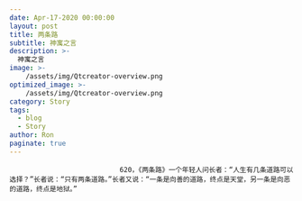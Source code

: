 ```yaml
---
date: Apr-17-2020 00:00:00
layout: post
title: 两条路
subtitle: 神寓之言
description: >-
  神寓之言
image: >-
    /assets/img/Qtcreator-overview.png
optimized_image: >-
    /assets/img/Qtcreator-overview.png
category: Story
tags:
  - blog
  - Story
author: Ron
paginate: true
---
```


							　　620，《两条路》一个年轻人问长者：“人生有几条道路可以选择？”长者说：“只有两条道路。”长者又说：“一条是向善的道路，终点是天堂，另一条是向恶的道路，终点是地狱。”
							
							
						